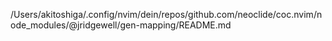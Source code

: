 /Users/akitoshiga/.config/nvim/dein/repos/github.com/neoclide/coc.nvim/node_modules/@jridgewell/gen-mapping/README.md